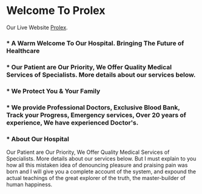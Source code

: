 # Welcome To Prolex

Our Live Website [Prolex](https://healthcare-related-websi-de7f4.web.app/).

### * A Warm Welcome To Our Hospital. Bringing The Future of Healthcare

### * Our Patient are Our Priority, We Offer Quality Medical Services of Specialists. More details about our services below.

### * We Protect You & Your Family

### * We provide Professional Doctors, Exclusive Blood Bank, Track your Progress, Emergency services, Over 20 years of experience, We have experienced Doctor's.

### * About Our Hospital

Our Patient are Our Priority, We Offer Quality Medical Services of Specialists. More details about our services below.
But I must explain to you how all this mistaken idea of denouncing pleasure and praising pain was born and I will give you a complete account of the system, and expound the actual teachings of the great explorer of the truth, the master-builder of human happiness.